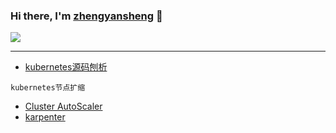 

### Hi there, I'm [zhengyansheng](https://space.bilibili.com/390694664) 👋 

<a href="https://github.com/zhengyansheng/">
  <!-- Change the `github-readme-stats.anuraghazra1.vercel.app` to `github-readme-stats.vercel.app`  -->
  <img align="center" src="https://github-readme-stats.anuraghazra1.vercel.app/api/top-langs/?username=zhengyansheng&layout=compact&theme=material-palenight" />
</a>

<br />

---


- [kubernetes源码刨析](https://space.bilibili.com/390694664)


`kubernetes节点扩缩`  
- [Cluster AutoScaler](https://github.com/kubernetes/autoscaler)
- [karpenter](https://github.com/kubernetes-sigs/karpenter)
